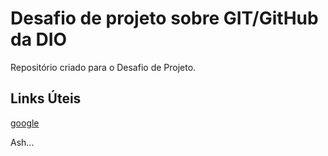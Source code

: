 # Desafio de projeto sobre GIT/GitHub da DIO
Repositório criado para o Desafio de Projeto.

## Links Úteis
[google](www.google.com)


Ash...








